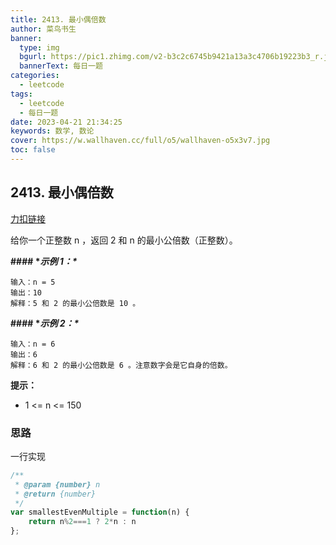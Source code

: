 ```yaml
---
title: 2413. 最小偶倍数
author: 菜鸟书生
banner:
  type: img
  bgurl: https://pic1.zhimg.com/v2-b3c2c6745b9421a13a3c4706b19223b3_r.jpg
  bannerText: 每日一题
categories:
  - leetcode
tags:
  - leetcode
  - 每日一题
date: 2023-04-21 21:34:25
keywords: 数学, 数论
cover: https://w.wallhaven.cc/full/o5/wallhaven-o5x3v7.jpg
toc: false
---
```


## 2413. 最小偶倍数

[力扣链接](https://leetcode.cn/problems/smallest-even-multiple/)

给你一个正整数 n ，返回 2 和 n 的最小公倍数（正整数）。

**#### \**示例 1：\****

```
输入：n = 5
输出：10
解释：5 和 2 的最小公倍数是 10 。
```

**#### \**示例 2：\****

```
输入：n = 6
输出：6
解释：6 和 2 的最小公倍数是 6 。注意数字会是它自身的倍数。
```

**提示：**

- 1 <= n <= 150

### 思路

一行实现

```javascript
/**
 * @param {number} n
 * @return {number}
 */
var smallestEvenMultiple = function(n) {
    return n%2===1 ? 2*n : n
};
```

